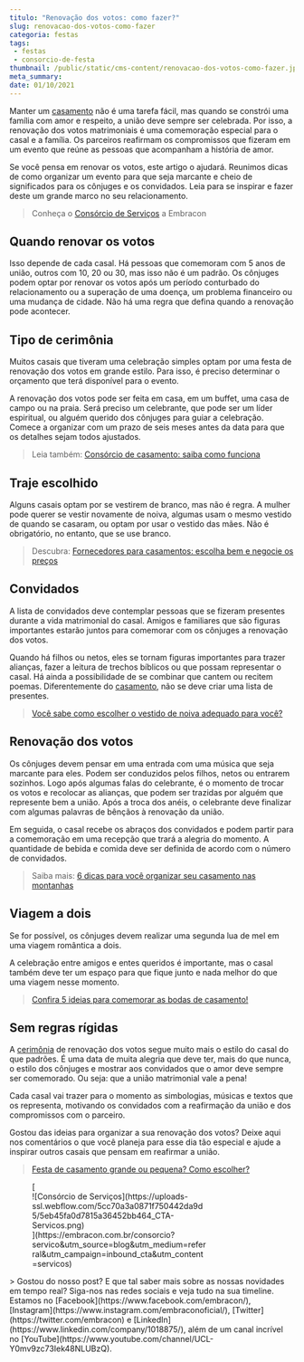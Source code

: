 ```yaml
---
titulo: "Renovação dos votos: como fazer?"
slug: renovacao-dos-votos-como-fazer
categoria: festas
tags:
 - festas
 - consorcio-de-festa
thumbnail: /public/static/cms-content/renovacao-dos-votos-como-fazer.jpeg
meta_summary: 
date: 01/10/2021
---
```

Manter um [casamento](https://www.embracon.com.br/blog/dia-de-festa-5-coisas-que-nao-podem-faltar-no-seu-casamento) não é uma tarefa fácil, mas quando se constrói uma família com amor e respeito, a união deve sempre ser celebrada. Por isso, a renovação dos votos matrimoniais é uma comemoração especial para o casal e a família. Os parceiros reafirmam os compromissos que fizeram em um evento que reúne as pessoas que acompanham a história de amor.

Se você pensa em renovar os votos, este artigo o ajudará. Reunimos dicas de como organizar um evento para que seja marcante e cheio de significados para os cônjuges e os convidados. Leia para se inspirar e fazer deste um grande marco no seu relacionamento.

> Conheça o [Consórcio de Serviços](https://www.embracon.com.br/consorcio-servicos) a Embracon

Quando renovar os votos
-----------------------

Isso depende de cada casal. Há pessoas que comemoram com 5 anos de união, outros com 10, 20 ou 30, mas isso não é um padrão. Os cônjuges podem optar por renovar os votos após um período conturbado do relacionamento ou a superação de uma doença, um problema financeiro ou uma mudança de cidade. Não há uma regra que defina quando a renovação pode acontecer.

Tipo de cerimônia
-----------------

Muitos casais que tiveram uma celebração simples optam por uma festa de renovação dos votos em grande estilo. Para isso, é preciso determinar o orçamento que terá disponível para o evento.

A renovação dos votos pode ser feita em casa, em um buffet, uma casa de campo ou na praia. Será preciso um celebrante, que pode ser um líder espiritual, ou alguém querido dos cônjuges para guiar a celebração. Comece a organizar com um prazo de seis meses antes da data para que os detalhes sejam todos ajustados.

> Leia também: [Consórcio de casamento: saiba como funciona](https://www.embracon.com.br/blog/consorcio-de-casamento-saiba-como-funciona)

Traje escolhido
---------------

Alguns casais optam por se vestirem de branco, mas não é regra. A mulher pode querer se vestir novamente de noiva, algumas usam o mesmo vestido de quando se casaram, ou optam por usar o vestido das mães. Não é obrigatório, no entanto, que se use branco.

> Descubra: [Fornecedores para casamentos: escolha bem e negocie os preços](https://www.embracon.com.br/blog/fornecedores-para-casamentos-escolha-bem-e-negocie-os-precos)

Convidados
----------

A lista de convidados deve contemplar pessoas que se fizeram presentes durante a vida matrimonial do casal. Amigos e familiares que são figuras importantes estarão juntos para comemorar com os cônjuges a renovação dos votos.

Quando há filhos ou netos, eles se tornam figuras importantes para trazer alianças, fazer a leitura de trechos bíblicos ou que possam representar o casal. Há ainda a possibilidade de se combinar que cantem ou recitem poemas. Diferentemente do [casamento](https://www.embracon.com.br/blog/como-fazer-um-planejamento-financeiro-para-o-casamento), não se deve criar uma lista de presentes.

> [Você sabe como escolher o vestido de noiva adequado para você?](https://www.embracon.com.br/blog/voce-sabe-como-escolher-o-vestido-de-noiva-adequado-para-voce)

Renovação dos votos
-------------------

Os cônjuges devem pensar em uma entrada com uma música que seja marcante para eles. Podem ser conduzidos pelos filhos, netos ou entrarem sozinhos. Logo após algumas falas do celebrante, é o momento de trocar os votos e recolocar as alianças, que podem ser trazidas por alguém que represente bem a união. Após a troca dos anéis, o celebrante deve finalizar com algumas palavras de bênçãos à renovação da união.

Em seguida, o casal recebe os abraços dos convidados e podem partir para a comemoração em uma recepção que trará a alegria do momento. A quantidade de bebida e comida deve ser definida de acordo com o número de convidados.

> Saiba mais: [6 dicas para você organizar seu casamento nas montanhas](https://www.embracon.com.br/blog/6-dicas-para-voce-organizar-seu-casamento-nas-montanhas)

Viagem a dois
-------------

Se for possível, os cônjuges devem realizar uma segunda lua de mel em uma viagem romântica a dois.

A celebração entre amigos e entes queridos é importante, mas o casal também deve ter um espaço para que fique junto e nada melhor do que uma viagem nesse momento.

> [Confira 5 ideias para comemorar as bodas de casamento!](https://www.embracon.com.br/blog/comemorar-as-bodas-de-casamento-confira-5-ideias-quentes)

Sem regras rígidas
------------------

A [cerimônia](https://www.embracon.com.br/blog/cerimonia-e-festa-de-casamento-juntos-ou-separados) de renovação dos votos segue muito mais o estilo do casal do que padrões. É uma data de muita alegria que deve ter, mais do que nunca, o estilo dos cônjuges e mostrar aos convidados que o amor deve sempre ser comemorado. Ou seja: que a união matrimonial vale a pena!

Cada casal vai trazer para o momento as simbologias, músicas e textos que os representa, motivando os convidados com a reafirmação da união e dos compromissos com o parceiro.

Gostou das ideias para organizar a sua renovação dos votos? Deixe aqui nos comentários o que você planeja para esse dia tão especial e ajude a inspirar outros casais que pensam em reafirmar a união.

> [Festa de casamento grande ou pequena? Como escolher?](https://www.embracon.com.br/blog/festa-de-casamento-grande-ou-pequena-como-escolher)‍

<figure class="w-richtext-figure-type-image w-richtext-align-center" style="max-width:310px">[<div>![Consórcio de Serviços](https://uploads-ssl.webflow.com/5cc70a3a0871f750442da9d5/5eb45fa0d7815a36452bb464_CTA-Servicos.png)</div>](https://embracon.com.br/consorcio?servico&utm_source=blog&utm_medium=referral&utm_campaign=inbound_cta&utm_content=servicos)</figure>> Gostou do nosso post? E que tal saber mais sobre as nossas novidades em tempo real? Siga-nos nas redes sociais e veja tudo na sua timeline. Estamos no [Facebook](https://www.facebook.com/embracon/), [Instagram](https://www.instagram.com/embraconoficial/), [Twitter](https://twitter.com/embracon) e [LinkedIn](https://www.linkedin.com/company/1018875/), além de um canal incrível no [YouTube](https://www.youtube.com/channel/UCL-Y0mv9zc73Iek48NLUBzQ).
